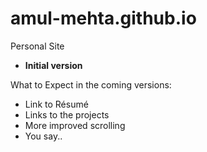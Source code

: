 # amul-mehta.github.io
Personal Site

- **Initial version** 

What to Expect in the coming versions:
- Link to Résumé
- Links to the projects
- More improved scrolling
- You say..

 